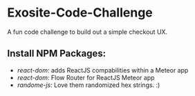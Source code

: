 # Exosite-Code-Challenge
A fun code challenge to build out a simple checkout UX.


## Install NPM Packages:
- *react-dom*: adds ReactJS compabilities within a Meteor app
- *react-dom*: Flow Router for ReactJS Meteor app
- *randome-js*: Love them randomized hex strings. :)
